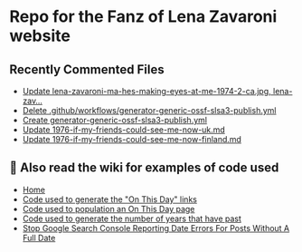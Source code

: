 # Repo for the Fanz of Lena Zavaroni website

## Recently Commented Files
<!-- BLOG-POST-LIST:START -->
- [Update lena-zavaroni-ma-hes-making-eyes-at-me-1974-2-ca.jpg, lena-zav…](https://github.com/FanzOfLenaZavaroni/fanzoflenazavaroni.github.io/commit/c95da21a7924ad3352c73b4347ebaa53eb5f6c05)
- [Delete .github/workflows/generator-generic-ossf-slsa3-publish.yml](https://github.com/FanzOfLenaZavaroni/fanzoflenazavaroni.github.io/commit/911798aed21ebf2e3561f84afa23c715979130ac)
- [Create generator-generic-ossf-slsa3-publish.yml](https://github.com/FanzOfLenaZavaroni/fanzoflenazavaroni.github.io/commit/c390e7adff48d7868f69fafd47b4929a257c88fb)
- [Update 1976-if-my-friends-could-see-me-now-uk.md](https://github.com/FanzOfLenaZavaroni/fanzoflenazavaroni.github.io/commit/f25ea499602013440a4b54db5bf9a547d36a7abc)
- [Update 1976-if-my-friends-could-see-me-now-finland.md](https://github.com/FanzOfLenaZavaroni/fanzoflenazavaroni.github.io/commit/0ce8d567eff18348fc9a7b0f1255dc56743b8f7c)
<!-- BLOG-POST-LIST:END -->

## :notebook: Also read the wiki for examples of code used
* [Home](https://github.com/FanzOfLenaZavaroni/fanzoflenazavaroni.github.io/wiki)
* [Code used to generate the "On This Day" links](https://github.com/FanzOfLenaZavaroni/fanzoflenazavaroni.github.io/wiki/On-This-Day-Code)
* [Code used to population an On This Day page](https://github.com/FanzOfLenaZavaroni/fanzoflenazavaroni.github.io/wiki/Code-used-to-population-an-On-This-Day-page)
* [Code used to generate the number of years that have past](https://github.com/FanzOfLenaZavaroni/fanzoflenazavaroni.github.io/wiki/Number-of-years-gone-by-code)
* [Stop Google Search Console Reporting Date Errors For Posts Without A Full Date](https://github.com/FanzOfLenaZavaroni/fanzoflenazavaroni.github.io/wiki/Stop-Google-Search-Console-Reporting-Date-Errors-For-Posts-Without-A-Full-Date)
